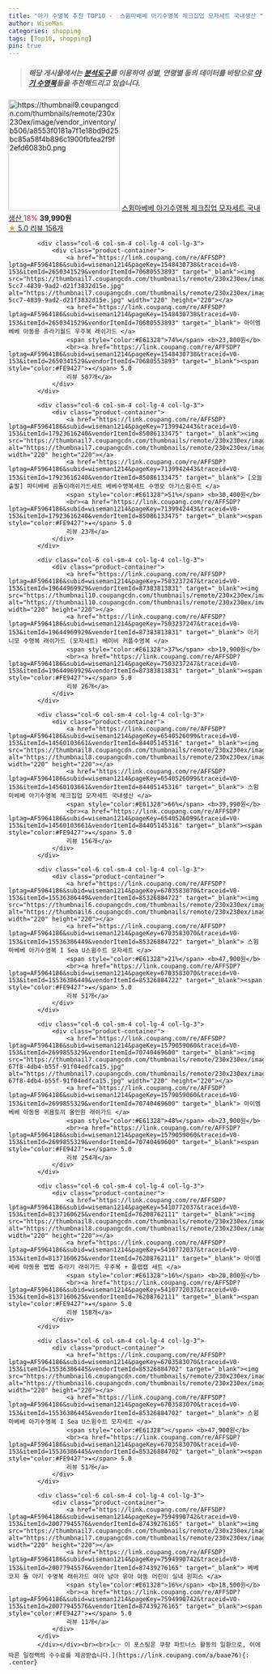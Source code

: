 ```yaml
---
title: "아기 수영복 추천 TOP10 -  스윔마베베 아기수영복 체크집업 모자세트 국내생산 "
author: WiseMan
categories: shopping
tags: [Top10, shopping]
pin: true
---
```


> ##### 해당 게시물에서는 [**분석도구**](https://itemscout.io/)를 이용하여 **성별**, **연령별** 등의 데이터를 바탕으로 [**아기 수영복**](https://link.coupang.com/a/baae76)들을 추천해드리고 있습니다.
<div class="container"><div class="row">
            <div class="col-6 col-sm-4 col-lg-4 col-lg-3">
                <div class="product-container">
                    <a href="https://link.coupang.com/re/AFFSDP?lptag=AF5964186&subid=wiseman1214&pageKey=6540526099&traceid=V0-153&itemId=14898353126&vendorItemId=85079422698" target="_blank"><img src="https://thumbnail9.coupangcdn.com/thumbnails/remote/230x230ex/image/vendor_inventory/b506/a8553f0181a7f1e18bd9d25bc85a58f4b896c1900fbfea2f9f2efd6083b0.png" alt="https://thumbnail9.coupangcdn.com/thumbnails/remote/230x230ex/image/vendor_inventory/b506/a8553f0181a7f1e18bd9d25bc85a58f4b896c1900fbfea2f9f2efd6083b0.png" width="220" height="220"></a>
                    <a href="https://link.coupang.com/re/AFFSDP?lptag=AF5964186&subid=wiseman1214&pageKey=6540526099&traceid=V0-153&itemId=14898353126&vendorItemId=85079422698" target="_blank"> 스윔마베베 아기수영복 체크집업 모자세트 국내생산 </a>
                    <span style="color:#E61328">18%</span> <b>39,990원</b>
                    <br><a href="https://link.coupang.com/re/AFFSDP?lptag=AF5964186&subid=wiseman1214&pageKey=6540526099&traceid=V0-153&itemId=14898353126&vendorItemId=85079422698" target="_blank"><span style="color:#FE9427">★</span> 5.0
                    리뷰 156개</a>
                </div>
            </div>
            
            <div class="col-6 col-sm-4 col-lg-4 col-lg-3">
                <div class="product-container">
                    <a href="https://link.coupang.com/re/AFFSDP?lptag=AF5964186&subid=wiseman1214&pageKey=1548430738&traceid=V0-153&itemId=2650341529&vendorItemId=70680553893" target="_blank"><img src="https://thumbnail7.coupangcdn.com/thumbnails/remote/230x230ex/image/retail/images/2020/05/13/10/4/35cc1643-5cc7-4839-9ad2-d21f3832d15e.jpg" alt="https://thumbnail7.coupangcdn.com/thumbnails/remote/230x230ex/image/retail/images/2020/05/13/10/4/35cc1643-5cc7-4839-9ad2-d21f3832d15e.jpg" width="220" height="220"></a>
                    <a href="https://link.coupang.com/re/AFFSDP?lptag=AF5964186&subid=wiseman1214&pageKey=1548430738&traceid=V0-153&itemId=2650341529&vendorItemId=70680553893" target="_blank"> 아이엠베베 아동용 쥬라기월드 우주복 래쉬가드 </a>
                    <span style="color:#E61328">74%</span> <b>23,800원</b>
                    <br><a href="https://link.coupang.com/re/AFFSDP?lptag=AF5964186&subid=wiseman1214&pageKey=1548430738&traceid=V0-153&itemId=2650341529&vendorItemId=70680553893" target="_blank"><span style="color:#FE9427">★</span> 5.0
                    리뷰 507개</a>
                </div>
            </div>
            
            <div class="col-6 col-sm-4 col-lg-4 col-lg-3">
                <div class="product-container">
                    <a href="https://link.coupang.com/re/AFFSDP?lptag=AF5964186&subid=wiseman1214&pageKey=7139942443&traceid=V0-153&itemId=17923616240&vendorItemId=85086133475" target="_blank"><img src="https://thumbnail7.coupangcdn.com/thumbnails/remote/230x230ex/image/vendor_inventory/4b0e/a2eea96f949dca49f0db86025f3145450ec7a239356f7df6af129b0d64f3.png" alt="https://thumbnail7.coupangcdn.com/thumbnails/remote/230x230ex/image/vendor_inventory/4b0e/a2eea96f949dca49f0db86025f3145450ec7a239356f7df6af129b0d64f3.png" width="220" height="220"></a>
                    <a href="https://link.coupang.com/re/AFFSDP?lptag=AF5964186&subid=wiseman1214&pageKey=7139942443&traceid=V0-153&itemId=17923616240&vendorItemId=85086133475" target="_blank"> [오늘출발] 파티베베 곰돌이래쉬가드세트 베베수영복세트 수영모 아기스윔수트 </a>
                    <span style="color:#E61328">51%</span> <b>30,400원</b>
                    <br><a href="https://link.coupang.com/re/AFFSDP?lptag=AF5964186&subid=wiseman1214&pageKey=7139942443&traceid=V0-153&itemId=17923616240&vendorItemId=85086133475" target="_blank"><span style="color:#FE9427">★</span> 5.0
                    리뷰 23개</a>
                </div>
            </div>
            
            <div class="col-6 col-sm-4 col-lg-4 col-lg-3">
                <div class="product-container">
                    <a href="https://link.coupang.com/re/AFFSDP?lptag=AF5964186&subid=wiseman1214&pageKey=7503237247&traceid=V0-153&itemId=19644969929&vendorItemId=87383813831" target="_blank"><img src="https://thumbnail10.coupangcdn.com/thumbnails/remote/230x230ex/image/vendor_inventory/bb31/132a354396ebda7d6e253c2e5968322c95efee438600390b0d677c6fc2d7.jpg" alt="https://thumbnail10.coupangcdn.com/thumbnails/remote/230x230ex/image/vendor_inventory/bb31/132a354396ebda7d6e253c2e5968322c95efee438600390b0d677c6fc2d7.jpg" width="220" height="220"></a>
                    <a href="https://link.coupang.com/re/AFFSDP?lptag=AF5964186&subid=wiseman1214&pageKey=7503237247&traceid=V0-153&itemId=19644969929&vendorItemId=87383813831" target="_blank"> 아기 니모 수영복 래쉬가드 (모자세트) 베이비 커플수영복 </a>
                    <span style="color:#E61328">37%</span> <b>19,900원</b>
                    <br><a href="https://link.coupang.com/re/AFFSDP?lptag=AF5964186&subid=wiseman1214&pageKey=7503237247&traceid=V0-153&itemId=19644969929&vendorItemId=87383813831" target="_blank"><span style="color:#FE9427">★</span> 5.0
                    리뷰 26개</a>
                </div>
            </div>
            
            <div class="col-6 col-sm-4 col-lg-4 col-lg-3">
                <div class="product-container">
                    <a href="https://link.coupang.com/re/AFFSDP?lptag=AF5964186&subid=wiseman1214&pageKey=6540526099&traceid=V0-153&itemId=14560103661&vendorItemId=84405145316" target="_blank"><img src="https://thumbnail8.coupangcdn.com/thumbnails/remote/230x230ex/image/vendor_inventory/36fe/522cdc9d1e7f802ee7c4e2b6cef17094983beeb6d512832adf275f78e641.png" alt="https://thumbnail8.coupangcdn.com/thumbnails/remote/230x230ex/image/vendor_inventory/36fe/522cdc9d1e7f802ee7c4e2b6cef17094983beeb6d512832adf275f78e641.png" width="220" height="220"></a>
                    <a href="https://link.coupang.com/re/AFFSDP?lptag=AF5964186&subid=wiseman1214&pageKey=6540526099&traceid=V0-153&itemId=14560103661&vendorItemId=84405145316" target="_blank"> 스윔마베베 아기수영복 체크집업 모자세트 국내생산 </a>
                    <span style="color:#E61328">66%</span> <b>39,990원</b>
                    <br><a href="https://link.coupang.com/re/AFFSDP?lptag=AF5964186&subid=wiseman1214&pageKey=6540526099&traceid=V0-153&itemId=14560103661&vendorItemId=84405145316" target="_blank"><span style="color:#FE9427">★</span> 5.0
                    리뷰 156개</a>
                </div>
            </div>
            
            <div class="col-6 col-sm-4 col-lg-4 col-lg-3">
                <div class="product-container">
                    <a href="https://link.coupang.com/re/AFFSDP?lptag=AF5964186&subid=wiseman1214&pageKey=6703583070&traceid=V0-153&itemId=15536386449&vendorItemId=85326884722" target="_blank"><img src="https://thumbnail6.coupangcdn.com/thumbnails/remote/230x230ex/image/vendor_inventory/d1ac/66a773f1e4f5a93e766372135fa4837deec26a72fc3164bf5f68c742dd34.png" alt="https://thumbnail6.coupangcdn.com/thumbnails/remote/230x230ex/image/vendor_inventory/d1ac/66a773f1e4f5a93e766372135fa4837deec26a72fc3164bf5f68c742dd34.png" width="220" height="220"></a>
                    <a href="https://link.coupang.com/re/AFFSDP?lptag=AF5964186&subid=wiseman1214&pageKey=6703583070&traceid=V0-153&itemId=15536386449&vendorItemId=85326884722" target="_blank"> 스윔마베베 아기수영복 I Sea U스윔수트 모자세트 </a>
                    <span style="color:#E61328">21%</span> <b>47,900원</b>
                    <br><a href="https://link.coupang.com/re/AFFSDP?lptag=AF5964186&subid=wiseman1214&pageKey=6703583070&traceid=V0-153&itemId=15536386449&vendorItemId=85326884722" target="_blank"><span style="color:#FE9427">★</span> 5.0
                    리뷰 51개</a>
                </div>
            </div>
            
            <div class="col-6 col-sm-4 col-lg-4 col-lg-3">
                <div class="product-container">
                    <a href="https://link.coupang.com/re/AFFSDP?lptag=AF5964186&subid=wiseman1214&pageKey=1579059060&traceid=V0-153&itemId=2699855329&vendorItemId=70740469600" target="_blank"><img src="https://thumbnail7.coupangcdn.com/thumbnails/remote/230x230ex/image/retail/images/2020/05/22/16/6/8f62a049-67f8-4db4-b55f-91f04edfca15.jpg" alt="https://thumbnail7.coupangcdn.com/thumbnails/remote/230x230ex/image/retail/images/2020/05/22/16/6/8f62a049-67f8-4db4-b55f-91f04edfca15.jpg" width="220" height="220"></a>
                    <a href="https://link.coupang.com/re/AFFSDP?lptag=AF5964186&subid=wiseman1214&pageKey=1579059060&traceid=V0-153&itemId=2699855329&vendorItemId=70740469600" target="_blank"> 아이엠베베 아동용 귀욤토끼 올인원 래쉬가드 </a>
                    <span style="color:#E61328">48%</span> <b>23,900원</b>
                    <br><a href="https://link.coupang.com/re/AFFSDP?lptag=AF5964186&subid=wiseman1214&pageKey=1579059060&traceid=V0-153&itemId=2699855329&vendorItemId=70740469600" target="_blank"><span style="color:#FE9427">★</span> 5.0
                    리뷰 254개</a>
                </div>
            </div>
            
            <div class="col-6 col-sm-4 col-lg-4 col-lg-3">
                <div class="product-container">
                    <a href="https://link.coupang.com/re/AFFSDP?lptag=AF5964186&subid=wiseman1214&pageKey=5410772037&traceid=V0-153&itemId=8137160625&vendorItemId=76208762111" target="_blank"><img src="https://thumbnail8.coupangcdn.com/thumbnails/remote/230x230ex/image/rs_quotation_api/u7bxtz2u/540f6cff7f854c03be6defddf8c80a91.jpg" alt="https://thumbnail8.coupangcdn.com/thumbnails/remote/230x230ex/image/rs_quotation_api/u7bxtz2u/540f6cff7f854c03be6defddf8c80a91.jpg" width="220" height="220"></a>
                    <a href="https://link.coupang.com/re/AFFSDP?lptag=AF5964186&subid=wiseman1214&pageKey=5410772037&traceid=V0-153&itemId=8137160625&vendorItemId=76208762111" target="_blank"> 아이엠베베 아동용 벱벱 쥬라기 래쉬가드 우주복 + 플랩캡 세트 </a>
                    <span style="color:#E61328">16%</span> <b>20,800원</b>
                    <br><a href="https://link.coupang.com/re/AFFSDP?lptag=AF5964186&subid=wiseman1214&pageKey=5410772037&traceid=V0-153&itemId=8137160625&vendorItemId=76208762111" target="_blank"><span style="color:#FE9427">★</span> 5.0
                    리뷰 158개</a>
                </div>
            </div>
            
            <div class="col-6 col-sm-4 col-lg-4 col-lg-3">
                <div class="product-container">
                    <a href="https://link.coupang.com/re/AFFSDP?lptag=AF5964186&subid=wiseman1214&pageKey=6703583070&traceid=V0-153&itemId=15536386445&vendorItemId=85326884702" target="_blank"><img src="https://thumbnail6.coupangcdn.com/thumbnails/remote/230x230ex/image/vendor_inventory/d1ac/66a773f1e4f5a93e766372135fa4837deec26a72fc3164bf5f68c742dd34.png" alt="https://thumbnail6.coupangcdn.com/thumbnails/remote/230x230ex/image/vendor_inventory/d1ac/66a773f1e4f5a93e766372135fa4837deec26a72fc3164bf5f68c742dd34.png" width="220" height="220"></a>
                    <a href="https://link.coupang.com/re/AFFSDP?lptag=AF5964186&subid=wiseman1214&pageKey=6703583070&traceid=V0-153&itemId=15536386445&vendorItemId=85326884702" target="_blank"> 스윔마베베 아기수영복 I Sea U스윔수트 모자세트 </a>
                    <span style="color:#E61328"></span> <b>47,900원</b>
                    <br><a href="https://link.coupang.com/re/AFFSDP?lptag=AF5964186&subid=wiseman1214&pageKey=6703583070&traceid=V0-153&itemId=15536386445&vendorItemId=85326884702" target="_blank"><span style="color:#FE9427">★</span> 5.0
                    리뷰 51개</a>
                </div>
            </div>
            
            <div class="col-6 col-sm-4 col-lg-4 col-lg-3">
                <div class="product-container">
                    <a href="https://link.coupang.com/re/AFFSDP?lptag=AF5964186&subid=wiseman1214&pageKey=7594990742&traceid=V0-153&itemId=20077945576&vendorItemId=87439276165" target="_blank"><img src="https://thumbnail7.coupangcdn.com/thumbnails/remote/230x230ex/image/vendor_inventory/835f/a79eece32198772c855c6e55682eedecdda4ddad037df71b57774380308e.jpg" alt="https://thumbnail7.coupangcdn.com/thumbnails/remote/230x230ex/image/vendor_inventory/835f/a79eece32198772c855c6e55682eedecdda4ddad037df71b57774380308e.jpg" width="220" height="220"></a>
                    <a href="https://link.coupang.com/re/AFFSDP?lptag=AF5964186&subid=wiseman1214&pageKey=7594990742&traceid=V0-153&itemId=20077945576&vendorItemId=87439276165" target="_blank"> 베베코지 돌 아기 수영복 래쉬가드 여아 남아 유아 아동 어린이 실내 원피스 </a>
                    <span style="color:#E61328">16%</span> <b>18,500원</b>
                    <br><a href="https://link.coupang.com/re/AFFSDP?lptag=AF5964186&subid=wiseman1214&pageKey=7594990742&traceid=V0-153&itemId=20077945576&vendorItemId=87439276165" target="_blank"><span style="color:#FE9427">★</span> 5.0
                    리뷰 11개</a>
                </div>
            </div>
            </div></div><br><br>[👉 이 포스팅은 쿠팡 파트너스 활동의 일환으로, 이에 따른 일정액의 수수료를 제공받습니다.](https://link.coupang.com/a/baae76){: .center}